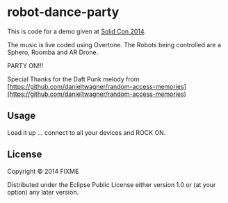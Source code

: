 # robot-dance-party

This is code for a demo given at
[Solid Con 2014](http://solidcon.com/solid2014).

The music is live coded using Overtone.
The Robots being controlled are a Sphero, Roomba and AR Drone.

PARTY ON!!!

Special Thanks for the Daft Punk melody from [https://github.com/danieltwagner/random-access-memories](https://github.com/danieltwagner/random-access-memories)

## Usage

Load it up ... connect to all your devices and ROCK ON.

## License

Copyright © 2014 FIXME

Distributed under the Eclipse Public License either version 1.0 or (at
your option) any later version.
